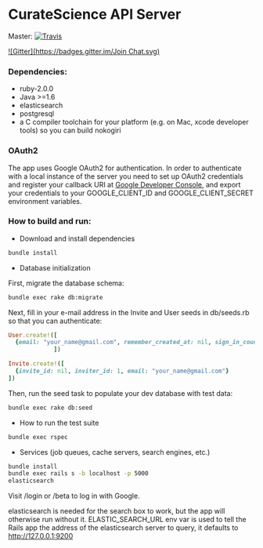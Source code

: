 # CurateScience API Server
Master: [![Travis](https://travis-ci.org/ScienceCommons/api.svg?branch=master)](https://travis-ci.org/ScienceCommons/api.svg?branch=master)

[![Gitter](https://badges.gitter.im/Join Chat.svg)](https://gitter.im/ScienceCommons/api?utm_source=badge&utm_medium=badge&utm_campaign=pr-badge&utm_content=badge)

### Dependencies:
* ruby-2.0.0
* Java >=1.6
* elasticsearch
* postgresql
* a C compiler toolchain for your platform (e.g. on Mac, xcode developer tools) so you can build nokogiri

### OAuth2
The app uses Google OAuth2 for authentication. In order to authenticate with a local instance of the server you need to set up OAuth2 credentials and register your callback URI at [Google Developer Console](https://console.developers.google.com/), and export your credentials to your GOOGLE_CLIENT_ID and GOOGLE_CLIENT_SECRET environment variables.

### How to build and run:

* Download and install dependencies
```bash
bundle install
```

* Database initialization

First, migrate the database schema:
```bash
bundle exec rake db:migrate
```
Next, fill in your e-mail address in the Invite and User seeds in db/seeds.rb so that you can authenticate:
```ruby
User.create!([
  {email: "your_name@gmail.com", remember_created_at: nil, sign_in_count: 0, current_sign_in_at: nil, last_sign_in_at: nil, current_sign_in_ip: nil, last_sign_in_ip: nil, admin: true, curator: nil, name: "Your Name Here", invite_count: 100}
             ])

Invite.create!([
  {invite_id: nil, inviter_id: 1, email: "your_name@gmail.com"}
])
```
Then, run the seed task to populate your dev database with test data:
```bash
bundle exec rake db:seed
```

* How to run the test suite

```bash
bundle exec rspec
```

* Services (job queues, cache servers, search engines, etc.)

```bash
bundle install
bundle exec rails s -b localhost -p 5000
elasticsearch
```
Visit /login or /beta to log in with Google.

elasticsearch is needed for the search box to work, but the app will otherwise run without it. ELASTIC_SEARCH_URL env var is used to tell the Rails app the address of the elasticsearch server to query, it defaults to http://127.0.0.1:9200

